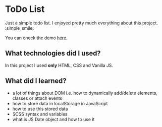 # ToDo List

Just a simple todo list.
I enjoyed pretty much everything about this project. :simple_smile: 

You can check the demo [here](https://dabgan.github.io/project01-ToDo-List.html).

## What technologies did I used?

In this project I used **only** HTML, CSS and Vanilla JS.

## What did I learned?

 - a lot of things about DOM i.e. how to dynamically add/delete elements, classes or attach events
 - how to store data in localStorage in JavaScript
 - how to use this stored data
 - SCSS syntax and variables
 - what is JS Date object and how to use it

